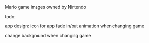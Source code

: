 Mario game images owned by Nintendo

todo:

app design:
icon for app
fade in/out animation when changing game

change background when changing game